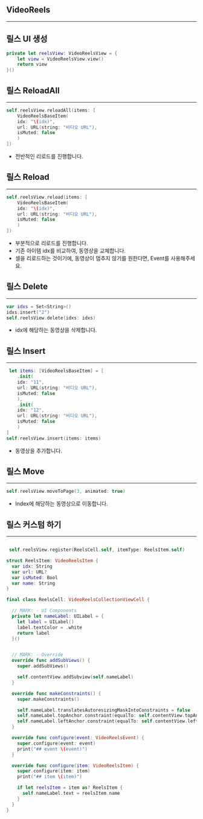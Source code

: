 ## VideoReels
---

## 릴스 UI 생성
```swift
private let reelsView: VideoReelsView = {
    let view = VideoReelsView.view()
    return view
}()
```

## 릴스 ReloadAll
---
```swift
self.reelsView.reloadAll(items: [
    VideoReelsBaseItem(
    idx: "\(idx)",
    url: URL(string: "비디오 URL"),
    isMuted: false
    )
])
```
-  전반적인 리로드를 진행합니다.

## 릴스 Reload
---
```swift
self.reelsView.reload(items: [
    VideoReelsBaseItem(
    idx: "\(idx)",
    url: URL(string: "비디오 URL"),
    isMuted: false
    )
])
```
- 부분적으로 리로드를 진행합니다.
- 기존 아이템 idx를 비교하여, 동영상을 교체합니다.
- 셀을 리로드하는 것이기에, 동영상이 멈추지 않기를 원한다면, Event를 사용해주세요.

## 릴스 Delete
--- 
```swift
var idxs = Set<String>()
idxs.insert("2")
self.reelsView.delete(idxs: idxs)
```
- idx에 해당하는 동영상을 삭제합니다.

## 릴스 Insert
---
```swift
 let items: [VideoReelsBaseItem] = [
    .init(
    idx: "11",
    url: URL(string: "비디오 URL"),
    isMuted: false
    ),
    .init(
    idx: "12",
    url: URL(string: "비디오 URL"),
    isMuted: false
    )
]
self.reelsView.insert(items: items)
```
- 동영상을 추가합니다.

## 릴스 Move
---
```swift
self.reelsView.moveToPage(3, animated: true)
```
- Index에 해당하는 동영상으로 이동합니다.

## 릴스 커스텀 하기
---
```swift

 self.reelsView.register(ReelsCell.self, itemType: ReelsItem.self)

struct ReelsItem: VideoReelsItem {
  var idx: String
  var url: URL?
  var isMuted: Bool
  var name: String
}

final class ReelsCell: VideoReelsCollectionViewCell {

  // MARK: - UI Components
  private let nameLabel: UILabel = {
    let label = UILabel()
    label.textColor = .white
    return label
  }()


  // MARK: - Override
  override func addSubViews() {
    super.addSubViews()

    self.contentView.addSubview(self.nameLabel)
  }

  override func makeConstraints() {
    super.makeConstraints()

    self.nameLabel.translatesAutoresizingMaskIntoConstraints = false
    self.nameLabel.topAnchor.constraint(equalTo: self.contentView.topAnchor, constant: 15).isActive = true
    self.nameLabel.leftAnchor.constraint(equalTo: self.contentView.leftAnchor, constant: 15).isActive = true
  }

  override func configure(event: VideoReelsEvent) {
    super.configure(event: event)
    print("## event \(event)")
  }

  override func configure(item: VideoReelsItem) {
    super.configure(item: item)
    print("## item \(item)")

    if let reelsItem = item as? ReelsItem {
      self.nameLabel.text = reelsItem.name
    }
  }
}
```
